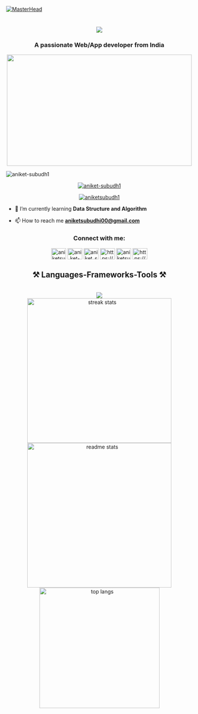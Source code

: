 [![MasterHead](https://1.bp.blogspot.com/-7A4WynwLsMw/XbBpCXG8fHI/AAAAAAAAMt4/uOa1bpLskYgrwGbllhSu2SDj_Mig8SXJQCLcBGAsYHQ/s1600/2000_600px.gif)]()
<h1 align="center">
    <img src="https://readme-typing-svg.herokuapp.com/?font=Righteous&size=35&center=true&vCenter=true&width=500&height=70&duration=4000&lines=Hi+There!+👋;+I'm+Aniket+Subudhi!;" />
</h1>
<h3 align="center">A passionate Web/App developer from India</h3>
<div align="center">
    <img src="https://i.pinimg.com/originals/81/17/8b/81178b47a8598f0c81c4799f2cdd4057.gif" width="500" height="300" />
</div>
<p align="left"> <img src="https://komarev.com/ghpvc/?username=aniket-subudh1&label=Profile%20views&color=0e75b6&style=flat" alt="aniket-subudh1" /> </p>

<p align="center"> <a href="https://github.com/ryo-ma/github-profile-trophy"><img src="https://github-profile-trophy.vercel.app/?username=aniket-subudh1" alt="aniket-subudh1" /></a> </p>

<p align="center"> <a href="https://twitter.com/aniketsubudh1" target="blank"><img src="https://img.shields.io/twitter/follow/aniketsubudh1?logo=twitter&style=for-the-badge" alt="aniketsubudh1" /></a> </p>

- 🌱 I’m currently learning **Data Structure and Algorithm**

- 📫 How to reach me **aniketsubudhi00@gmail.com**

<h3 align="center">Connect with me:</h3>
<p align="center">
<a href="https://twitter.com/aniketsubudh1" target="blank"><img align="center" src="https://raw.githubusercontent.com/rahuldkjain/github-profile-readme-generator/master/src/images/icons/Social/twitter.svg" alt="aniketsubudh1" height="30" width="40" /></a>
<a href="https://linkedin.com/in/aniket-subudhi-36b385250" target="blank"><img align="center" src="https://raw.githubusercontent.com/rahuldkjain/github-profile-readme-generator/master/src/images/icons/Social/linked-in-alt.svg" alt="aniket-subudhi-36b385250" height="30" width="40" /></a>
<a href="https://instagram.com/aniket_subudhi" target="blank"><img align="center" src="https://raw.githubusercontent.com/rahuldkjain/github-profile-readme-generator/master/src/images/icons/Social/instagram.svg" alt="aniket_subudhi" height="30" width="40" /></a>
<a href="https://www.youtube.com/@aniketsubudhi2872" target="blank"><img align="center" src="https://raw.githubusercontent.com/rahuldkjain/github-profile-readme-generator/master/src/images/icons/Social/youtube.svg" alt="https://www.youtube.com/@aniketsubudhi2872" height="30" width="40" /></a>
<a href="https://www.leetcode.com/aniketsubudhi00" target="blank"><img align="center" src="https://raw.githubusercontent.com/rahuldkjain/github-profile-readme-generator/master/src/images/icons/Social/leet-code.svg" alt="aniketsubudhi00" height="30" width="40" /></a>
<a href="https://discord.gg/https://discord.com/invite/zXUwQRFt" target="blank"><img align="center" src="https://raw.githubusercontent.com/rahuldkjain/github-profile-readme-generator/master/src/images/icons/Social/discord.svg" alt="https://discord.com/invite/zXUwQRFt" height="30" width="40" /></a>
</p>

<h2 align="center">⚒️ Languages-Frameworks-Tools ⚒️</h2>
<br/>
<div align="center">
    <img src="https://skillicons.dev/icons?i=android,angular,arduino,aws,blender,bootstrap,c,css,docker,express,figma,firebase,git,html,java,javascript,kotlin,kubernetes,matlab,mongodb,mysql,nodejs,pandas,photoshop,php,postman,python,react,reactnative,seaborn,spring,tailwind" />
</div>

<div align="center">
    <img width=390 src="https://github-readme-streak-stats-salesp07.vercel.app/?user=aniket-subudh1&count_private=true&theme=react&border_radius=10" alt="streak stats"/> 
    <img width=390 src="https://github-readme-stats-salesp07.vercel.app/api?username=aniket-subudh1&count_private=true&show_icons=true&theme=react&rank_icon=github&border_radius=10" alt="readme stats" />
    <br/>
    <img width=325 align="center" src="https://github-readme-stats-salesp07.vercel.app/api/top-langs/?username=aniket-subudh1&hide=HTML&langs_count=8&layout=compact&theme=react&border_radius=10&size_weight=0.5&count_weight=0.5&exclude_repo=github-readme-stats" alt="top langs" />
</div>

